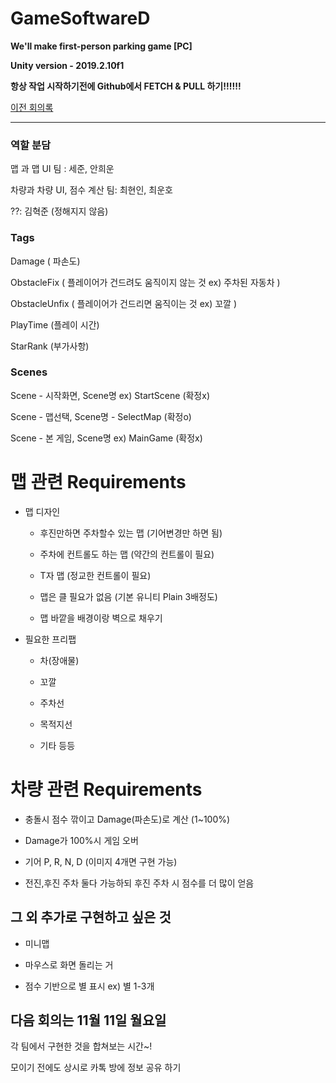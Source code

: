 # GameSoftwareD

**We'll make first-person parking game [PC]**

**Unity version - 2019.2.10f1**

**항상 작업 시작하기전에 Github에서 FETCH & PULL 하기!!!!!!**

[이전 회의록](https://github.com/anheew1/GameSoftwareD/wiki/1st-Meeting-Log)

---
### 역할 분담

맵 과 맵 UI 팀 : 세준, 안희운

차량과 차량 UI, 점수 계산 팀: 최현인, 최운호

??: 김혁준 (정해지지 않음)

### Tags
Damage ( 파손도)

ObstacleFix ( 플레이어가 건드려도 움직이지 않는 것 ex) 주차된 자동차 )

ObstacleUnfix ( 플레이어가 건드리면 움직이는 것 ex) 꼬깔 )

PlayTime (플레이 시간)

StarRank (부가사항)

### Scenes
Scene - 시작화면, Scene명 ex) StartScene (확정x)

Scene - 맵선택,  Scene명 - SelectMap (확정o) 

Scene - 본 게임, Scene명 ex) MainGame (확정x)

# 맵 관련 Requirements
* 맵 디자인

    * 후진만하면 주차할수 있는 맵 (기어변경만 하면 됨)

    * 주차에 컨트롤도 하는 맵 (약간의 컨트롤이 필요)

    * T자 맵 (정교한 컨트롤이 필요)

    * 맵은 클 필요가 없음 (기본 유니티 Plain 3배정도)

    * 맵 바깥을 배경이랑 벽으로 채우기

* 필요한 프리팹 

    * 차(장애물)

    * 꼬깔

    * 주차선

    * 목적지선 

    * 기타 등등

# 차량 관련 Requirements

* 충돌시 점수 깎이고 Damage(파손도)로 계산 (1~100%)

* Damage가 100%시 게임 오버

* 기어 
P,
R,
N,
D
(이미지 4개면 구현 가능)

* 전진,후진 주차 둘다 가능하되 후진 주차 시 점수를 더 많이 얻음

## 그 외 추가로 구현하고 싶은 것
* 미니맵

* 마우스로 화면 돌리는 거

* 점수 기반으로 별 표시 ex) 별 1-3개

## 다음 회의는 11월 11일 월요일 
각 팀에서 구현한 것을 합쳐보는 시간~!


모이기 전에도 상시로 카톡 방에 정보 공유 하기
